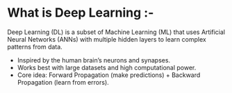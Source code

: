 # What is Deep Learning :-
Deep Learning (DL) is a subset of Machine Learning (ML) that uses Artificial Neural Networks (ANNs) with multiple hidden layers to learn complex patterns from data.

- Inspired by the human brain’s neurons and synapses.
- Works best with large datasets and high computational power.
- Core idea: Forward Propagation (make predictions) + Backward Propagation (learn from errors).
